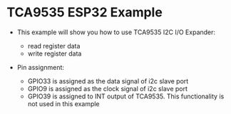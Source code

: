 # TCA9535 ESP32 Example

 
* This example will show you how to use TCA9535 I2C I/O Expander:
 
    * read register data
    * write register data
 
* Pin assignment:
 
    * GPIO33 is assigned as the data signal of i2c slave port
    * GPIO9 is assigned as the clock signal of i2c slave port
    * GPIO39 is assigned to INT output of TCA9535. This functionality is not used in this example
